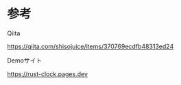 # 参考

Qiita

https://qiita.com/shisojuice/items/370769ecdfb48313ed24

Demoサイト

https://rust-clock.pages.dev

